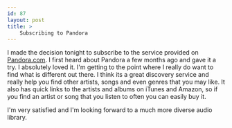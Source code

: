```yaml
---
id: 87
layout: post
title: >
    Subscribing to Pandora
---
```


I made the decision tonight to subscribe to the service provided on <a href="http://www.pandora.com/">Pandora.com</a>. I first heard about Pandora a few months ago and gave it a try. I absolutely loved it. I'm getting to the point where I really do want to find what is different out there. I think its a great discovery service and really help you find other artists, songs and even genres that you may like. It also has quick links to the artists and albums on iTunes and Amazon, so if you find an artist or song that you listen to often you can easily buy it.

I'm very satisfied and I'm looking forward to a much more diverse audio library.

